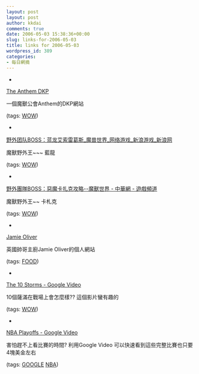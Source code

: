 ```yaml
---
layout: post
layout: post
author: kkdai
comments: true
date: 2006-05-03 15:38:36+00:00
slug: links-for-2006-05-03
title: links for 2006-05-03
wordpress_id: 389
categories:
- 每日網摘
---
```



	
  * 
		

[The Anthem DKP](http://140.116.247.121/eqdkp/viewnews.php?s=e51e03a2e4cbdba7361c77d396c607f1)


		

一個魔獸公會Anthem的DKP網站


		

(tags: [WOW](http://del.icio.us/kkdai/WOW))


	

	
  * 
		

[野外团队BOSS：蓝龙艾索雷葛斯_魔兽世界_网络游戏_新浪游戏_新浪网](http://games.sina.com.cn/o/z/wow/2005-10-10/1132238951.shtml)


		

魔獸野外王~~~ 藍龍


		

(tags: [WOW](http://del.icio.us/kkdai/WOW))


	

	
  * 
		

[野外團隊BOSS：惡魔卡扎克攻略--魔獸世界 - 中華網 - 遊戲頻道](http://big5.china.com/gate/big5/game.china.com/zh_cn/hotspot/wow/fabu/11029482/20060215/13096265.html)


		

魔獸野外王~~ 卡札克


		

(tags: [WOW](http://del.icio.us/kkdai/WOW))


	

	
  * 
		

[Jamie Oliver](http://www.jamieoliver.net/)


		

英國帥哥主廚Jamie Oliver的個人網站


		

(tags: [FOOD](http://del.icio.us/kkdai/FOOD))


	

	
  * 
		

[The 10 Storms - Google Video](http://video.google.com/videoplay?docid=7896945879845479662&pl=true)


		

10個薩滿在戰場上會怎麼樣??  這個影片蠻有趣的


		

(tags: [WOW](http://del.icio.us/kkdai/WOW))


	

	
  * 
		

[NBA Playoffs - Google Video](http://video.google.com/nba.html)


		

害怕趕不上看比賽的時間? 利用Google Video 可以快速看到這些完整比賽也只要4塊美金左右


		

(tags: [GOOGLE](http://del.icio.us/kkdai/GOOGLE) [NBA](http://del.icio.us/kkdai/NBA))


	


